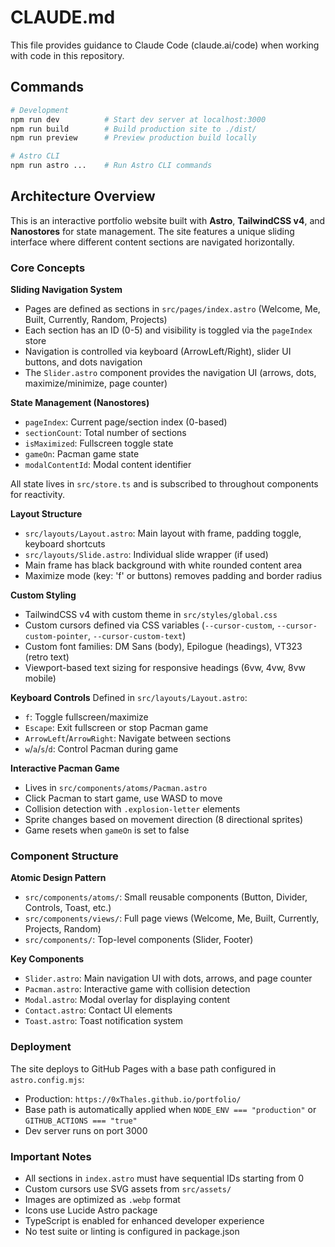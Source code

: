 # CLAUDE.md

This file provides guidance to Claude Code (claude.ai/code) when working with code in this repository.

## Commands

```bash
# Development
npm run dev          # Start dev server at localhost:3000
npm run build        # Build production site to ./dist/
npm run preview      # Preview production build locally

# Astro CLI
npm run astro ...    # Run Astro CLI commands
```

## Architecture Overview

This is an interactive portfolio website built with **Astro**, **TailwindCSS v4**, and **Nanostores** for state management. The site features a unique sliding interface where different content sections are navigated horizontally.

### Core Concepts

**Sliding Navigation System**

- Pages are defined as sections in `src/pages/index.astro` (Welcome, Me, Built, Currently, Random, Projects)
- Each section has an ID (0-5) and visibility is toggled via the `pageIndex` store
- Navigation is controlled via keyboard (ArrowLeft/Right), slider UI buttons, and dots navigation
- The `Slider.astro` component provides the navigation UI (arrows, dots, maximize/minimize, page counter)

**State Management (Nanostores)**

- `pageIndex`: Current page/section index (0-based)
- `sectionCount`: Total number of sections
- `isMaximized`: Fullscreen toggle state
- `gameOn`: Pacman game state
- `modalContentId`: Modal content identifier

All state lives in `src/store.ts` and is subscribed to throughout components for reactivity.

**Layout Structure**

- `src/layouts/Layout.astro`: Main layout with frame, padding toggle, keyboard shortcuts
- `src/layouts/Slide.astro`: Individual slide wrapper (if used)
- Main frame has black background with white rounded content area
- Maximize mode (key: 'f' or buttons) removes padding and border radius

**Custom Styling**

- TailwindCSS v4 with custom theme in `src/styles/global.css`
- Custom cursors defined via CSS variables (`--cursor-custom`, `--cursor-custom-pointer`, `--cursor-custom-text`)
- Custom font families: DM Sans (body), Epilogue (headings), VT323 (retro text)
- Viewport-based text sizing for responsive headings (6vw, 4vw, 8vw mobile)

**Keyboard Controls**
Defined in `src/layouts/Layout.astro`:

- `f`: Toggle fullscreen/maximize
- `Escape`: Exit fullscreen or stop Pacman game
- `ArrowLeft`/`ArrowRight`: Navigate between sections
- `w`/`a`/`s`/`d`: Control Pacman during game

**Interactive Pacman Game**

- Lives in `src/components/atoms/Pacman.astro`
- Click Pacman to start game, use WASD to move
- Collision detection with `.explosion-letter` elements
- Sprite changes based on movement direction (8 directional sprites)
- Game resets when `gameOn` is set to false

### Component Structure

**Atomic Design Pattern**

- `src/components/atoms/`: Small reusable components (Button, Divider, Controls, Toast, etc.)
- `src/components/views/`: Full page views (Welcome, Me, Built, Currently, Projects, Random)
- `src/components/`: Top-level components (Slider, Footer)

**Key Components**

- `Slider.astro`: Main navigation UI with dots, arrows, and page counter
- `Pacman.astro`: Interactive game with collision detection
- `Modal.astro`: Modal overlay for displaying content
- `Contact.astro`: Contact UI elements
- `Toast.astro`: Toast notification system

### Deployment

The site deploys to GitHub Pages with a base path configured in `astro.config.mjs`:

- Production: `https://0xThales.github.io/portfolio/`
- Base path is automatically applied when `NODE_ENV === "production"` or `GITHUB_ACTIONS === "true"`
- Dev server runs on port 3000

### Important Notes

- All sections in `index.astro` must have sequential IDs starting from 0
- Custom cursors use SVG assets from `src/assets/`
- Images are optimized as `.webp` format
- Icons use Lucide Astro package
- TypeScript is enabled for enhanced developer experience
- No test suite or linting is configured in package.json
